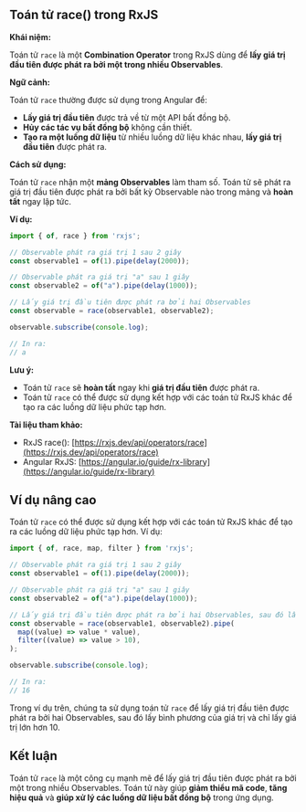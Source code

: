 ## Toán tử race() trong RxJS

**Khái niệm:**

Toán tử `race` là một **Combination Operator** trong RxJS dùng để **lấy giá trị đầu tiên được phát ra bởi một trong nhiều Observables**.

**Ngữ cảnh:**

Toán tử `race` thường được sử dụng trong Angular để:

* **Lấy giá trị đầu tiên** được trả về từ một API bất đồng bộ.
* **Hủy các tác vụ bất đồng bộ** không cần thiết.
* **Tạo ra một luồng dữ liệu** từ nhiều luồng dữ liệu khác nhau, **lấy giá trị đầu tiên** được phát ra.

**Cách sử dụng:**

Toán tử `race` nhận một **mảng Observables** làm tham số. Toán tử sẽ phát ra giá trị đầu tiên được phát ra bởi bất kỳ Observable nào trong mảng và **hoàn tất** ngay lập tức.

**Ví dụ:**

```typescript
import { of, race } from 'rxjs';

// Observable phát ra giá trị 1 sau 2 giây
const observable1 = of(1).pipe(delay(2000));

// Observable phát ra giá trị "a" sau 1 giây
const observable2 = of("a").pipe(delay(1000));

// Lấy giá trị đầu tiên được phát ra bởi hai Observables
const observable = race(observable1, observable2);

observable.subscribe(console.log);

// In ra:
// a
```

**Lưu ý:**

* Toán tử `race` sẽ **hoàn tất** ngay khi **giá trị đầu tiên** được phát ra.
* Toán tử `race` có thể được sử dụng kết hợp với các toán tử RxJS khác để tạo ra các luồng dữ liệu phức tạp hơn.

**Tài liệu tham khảo:**

* RxJS race(): [https://rxjs.dev/api/operators/race](https://rxjs.dev/api/operators/race)
* Angular RxJS: [https://angular.io/guide/rx-library](https://angular.io/guide/rx-library)

## Ví dụ nâng cao

Toán tử `race` có thể được sử dụng kết hợp với các toán tử RxJS khác để tạo ra các luồng dữ liệu phức tạp hơn. Ví dụ:

```typescript
import { of, race, map, filter } from 'rxjs';

// Observable phát ra giá trị 1 sau 2 giây
const observable1 = of(1).pipe(delay(2000));

// Observable phát ra giá trị "a" sau 1 giây
const observable2 = of("a").pipe(delay(1000));

// Lấy giá trị đầu tiên được phát ra bởi hai Observables, sau đó lấy bình phương của giá trị và chỉ lấy giá trị lớn hơn 10
const observable = race(observable1, observable2).pipe(
  map((value) => value * value),
  filter((value) => value > 10),
);

observable.subscribe(console.log);

// In ra:
// 16
```

Trong ví dụ trên, chúng ta sử dụng toán tử `race` để lấy giá trị đầu tiên được phát ra bởi hai Observables, sau đó lấy bình phương của giá trị và chỉ lấy giá trị lớn hơn 10.

## Kết luận

Toán tử `race` là một công cụ mạnh mẽ để lấy giá trị đầu tiên được phát ra bởi một trong nhiều Observables. Toán tử này giúp **giảm thiểu mã code**, **tăng hiệu quả** và **giúp xử lý các luồng dữ liệu bất đồng bộ** trong ứng dụng.